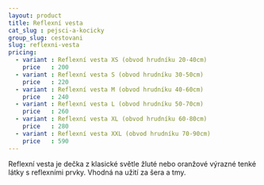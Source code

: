 ```yaml
---
layout: product
title: Reflexní vesta
cat_slug : pejsci-a-kocicky
group_slug: cestovani
slug: reflexni-vesta
pricing:
  - variant : Reflexní vesta XS (obvod hrudníku 20-40cm)
    price   : 200
  - variant : Reflexní vesta S (obvod hrudníku 30-50cm)
    price   : 220
  - variant : Reflexní vesta M (obvod hrudníku 40-60cm)
    price   : 240
  - variant : Reflexní vesta L (obvod hrudníku 50-70cm)
    price   : 260
  - variant : Reflexní vesta XL (obvod hrudníku 60-80cm)
    price   : 280
  - variant : Reflexní vesta XXL (obvod hrudníku 70-90cm)
    price   : 590
---
```


Reflexní vesta je dečka z klasické světle žluté nebo oranžové výrazné tenké látky s reflexními prvky. Vhodná na užití za šera a tmy.

